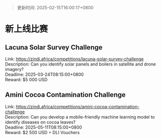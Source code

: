 > 更新时间: 2025-02-15T16:00:17+0800 

# 新上线比赛


## Lacuna Solar Survey Challenge
Link: https://zindi.africa/competitions/lacuna-solar-survey-challenge  
Description: Can you identify solar panels and boilers in satellite and drone imagery?  
Deadline: 2025-03-24T08:15:00+0800  
Reward: $5 000 USD  

## Amini Cocoa Contamination Challenge
Link: https://zindi.africa/competitions/amini-cocoa-contamination-challenge  
Description: Can you develop a mobile-friendly machine learning model to identify diseases on cocoa leaves?  
Deadline: 2025-05-11T08:15:00+0800  
Reward: $2 500 USD + DLI Vouchers  

